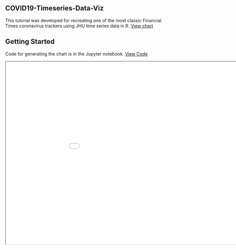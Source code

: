 ## COVID19-Timeseries-Data-Viz
This tutorial was developed for recreating one of the most classic Financial Times coronavirus trackers using JHU time series data in R.  [View chart](https://irisw0219.github.io/COVID19-Timeseries-Data-Viz/.)


## Getting Started
Code for generating the chart is in the Jupyter notebook. [View Code](https://github.com/irisw0219/COVID19-Timeseries-Data-Viz/blob/master/COVID19%20Timeseries%20Data%20Visualisation%20-%20Part1.ipynb)
 
<style>
	iframe {
		width: 1000px;
		height: 580px;
	}
</style>
<iframe src="economist_style_2020-05-03.png">
